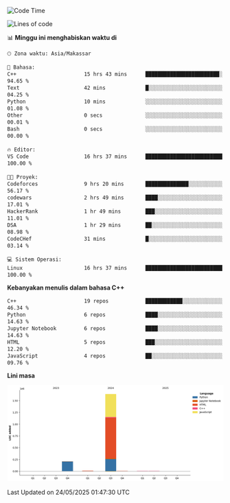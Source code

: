 <!--START_SECTION:waka-->
![Code Time](http://img.shields.io/badge/Code%20Time-228%20hrs%2052%20mins-blue)

![Lines of code](https://img.shields.io/badge/Sejak%20Hello%20World%20aku%20telah%20menulis-1.9%20million%20baris%20kode-blue)

📊 **Minggu ini menghabiskan waktu di** 

```text
🕑︎ Zona waktu: Asia/Makassar

💬 Bahasa: 
C++                      15 hrs 43 mins      ████████████████████████░   94.65 % 
Text                     42 mins             █░░░░░░░░░░░░░░░░░░░░░░░░   04.25 % 
Python                   10 mins             ░░░░░░░░░░░░░░░░░░░░░░░░░   01.08 % 
Other                    0 secs              ░░░░░░░░░░░░░░░░░░░░░░░░░   00.01 % 
Bash                     0 secs              ░░░░░░░░░░░░░░░░░░░░░░░░░   00.00 % 

🔥 Editor: 
VS Code                  16 hrs 37 mins      █████████████████████████   100.00 % 

🐱‍💻 Proyek: 
Codeforces               9 hrs 20 mins       ██████████████░░░░░░░░░░░   56.17 % 
codewars                 2 hrs 49 mins       ████░░░░░░░░░░░░░░░░░░░░░   17.01 % 
HackerRank               1 hr 49 mins        ███░░░░░░░░░░░░░░░░░░░░░░   11.01 % 
DSA                      1 hr 29 mins        ██░░░░░░░░░░░░░░░░░░░░░░░   08.98 % 
CodeCHef                 31 mins             █░░░░░░░░░░░░░░░░░░░░░░░░   03.14 % 

💻 Sistem Operasi: 
Linux                    16 hrs 37 mins      █████████████████████████   100.00 % 
```

**Kebanyakan menulis dalam bahasa C++** 

```text
C++                      19 repos            ████████████░░░░░░░░░░░░░   46.34 % 
Python                   6 repos             ████░░░░░░░░░░░░░░░░░░░░░   14.63 % 
Jupyter Notebook         6 repos             ████░░░░░░░░░░░░░░░░░░░░░   14.63 % 
HTML                     5 repos             ███░░░░░░░░░░░░░░░░░░░░░░   12.20 % 
JavaScript               4 repos             ██░░░░░░░░░░░░░░░░░░░░░░░   09.76 % 
```



**Lini masa**

![Lines of Code chart](https://raw.githubusercontent.com/yusuf601/yusuf601/main/assets/bar_graph.png)


 Last Updated on 24/05/2025 01:47:30 UTC
<!--END_SECTION:waka-->
